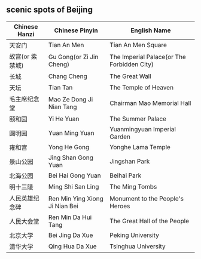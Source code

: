 ## scenic spots of Beijing

| Chinese Hanzi | Chinese Pinyin| English Name |
|-- |-- |--|
| 天安门 | Tian An Men |  Tian An Men Square|
| 故宫(or 紫禁城) | Gu Gong(or Zi Jin Cheng) | The Imperial Palace(or The Forbidden City)|
|长城|Chang Cheng|The Great Wall|
|天坛|Tian Tan|The Temple of Heaven |
|毛主席纪念堂|Mao Ze Dong Ji Nian Tang| Chairman Mao Memorial Hall|
|颐和园|Yi He Yuan|The Summer Palace|
|圆明园|Yuan Ming Yuan|Yuanmingyuan Imperial Garden|
|雍和宫|Yong He Gong|Yonghe Lama Temple|
|景山公园|Jing Shan Gong Yuan|Jingshan Park|
|北海公园|Bei Hai Gong Yuan|Beihai Park|
|明十三陵|Ming Shi San Ling| The Ming Tombs|
|人民英雄纪念碑|Ren Min Ying Xiong Ji Nian Bei| Monument to the People's Heroes|
|人民大会堂|Ren Min Da Hui Tang| The Great Hall of the People|
|北京大学 |Bei Jing Da Xue|Peking University|
|清华大学 |Qing Hua Da Xue|Tsinghua University|
